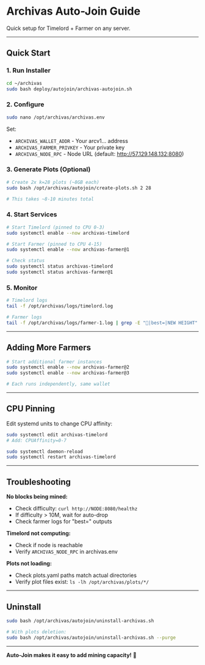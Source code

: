 # Archivas Auto-Join Guide

Quick setup for Timelord + Farmer on any server.

---

## Quick Start

### 1. Run Installer

```bash
cd ~/archivas
sudo bash deploy/autojoin/archivas-autojoin.sh
```

### 2. Configure

```bash
sudo nano /opt/archivas/archivas.env
```

Set:
- `ARCHIVAS_WALLET_ADDR` - Your arcv1... address
- `ARCHIVAS_FARMER_PRIVKEY` - Your private key
- `ARCHIVAS_NODE_RPC` - Node URL (default: http://57.129.148.132:8080)

### 3. Generate Plots (Optional)

```bash
# Create 2x k=28 plots (~8GB each)
sudo bash /opt/archivas/autojoin/create-plots.sh 2 28

# This takes ~8-10 minutes total
```

### 4. Start Services

```bash
# Start Timelord (pinned to CPU 0-3)
sudo systemctl enable --now archivas-timelord

# Start Farmer (pinned to CPU 4-15)
sudo systemctl enable --now archivas-farmer@1

# Check status
sudo systemctl status archivas-timelord
sudo systemctl status archivas-farmer@1
```

### 5. Monitor

```bash
# Timelord logs
tail -f /opt/archivas/logs/timelord.log

# Farmer logs
tail -f /opt/archivas/logs/farmer-1.log | grep -E "🎉|best=|NEW HEIGHT"
```

---

## Adding More Farmers

```bash
# Start additional farmer instances
sudo systemctl enable --now archivas-farmer@2
sudo systemctl enable --now archivas-farmer@3

# Each runs independently, same wallet
```

---

## CPU Pinning

Edit systemd units to change CPU affinity:

```bash
sudo systemctl edit archivas-timelord
# Add: CPUAffinity=0-7

sudo systemctl daemon-reload
sudo systemctl restart archivas-timelord
```

---

## Troubleshooting

**No blocks being mined:**
- Check difficulty: `curl http://NODE:8080/healthz`
- If difficulty > 10M, wait for auto-drop
- Check farmer logs for "best=" outputs

**Timelord not computing:**
- Check if node is reachable
- Verify `ARCHIVAS_NODE_RPC` in archivas.env

**Plots not loading:**
- Check plots.yaml paths match actual directories
- Verify plot files exist: `ls -lh /opt/archivas/plots/*/`

---

## Uninstall

```bash
sudo bash /opt/archivas/autojoin/uninstall-archivas.sh

# With plots deletion:
sudo bash /opt/archivas/autojoin/uninstall-archivas.sh --purge
```

---

**Auto-Join makes it easy to add mining capacity!** 🚜

